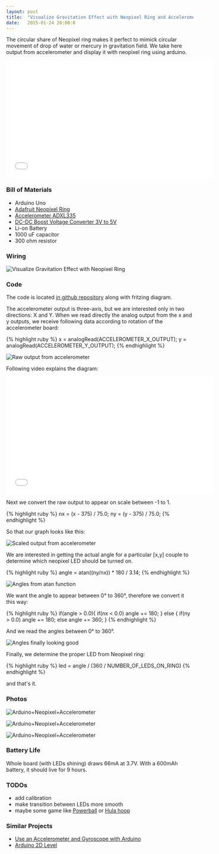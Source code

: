```yaml
---
layout: post
title:  "Visualize Gravitation Effect with Neopixel Ring and Accelerometer"
date:   2015-01-24 20:00:0
---
```


The circular share of Neopixel ring makes it perfect to mimick circular movement of drop of water or mercury in gravitation field. We take here output from accelerometer and display it with neopixel ring using arduino.

<iframe width="560" height="315" src="//www.youtube.com/embed/YJ9w8hs3sj0" frameborder="0" allowfullscreen></iframe>



### Bill of Materials

* Arduino Uno
* [Adafruit Neopixel Ring](http://www.adafruit.com/product/1463)
* [Accelerometer ADXL335](http://www.ebay.com/itm/3-axis-Analog-Output-Accelerometer-Module-angular-transducer-for-Arduino-ADXL335-/271499551321?ssPageName=ADME:L:OC:US:3160)
* [DC-DC Boost Voltage Converter 3V to 5V](http://www.ebay.com.au/itm/Mini-DC-DC-Boost-Converter-Step-up-Voltage-Power-Supply-Module-3-5V-to-5V-3A-/171015171769?ssPageName=ADME:L:OU:US:3160)
* Li-on Battery
* 1000 uF capacitor
* 300 ohm resistor

### Wiring

![Visualize Gravitation Effect with Neopixel Ring]({{site.baseurl}}/images/neopixel-gravitation.png "Visualize Gravitation Effect with Neopixel Ring")

### Code

The code is located [in github repository](https://github.com/petervojtek/neopixel-gravitation/blob/master/neopixel-gravitation.ino) along with fritzing diagram.

The accelerometer output is three-axis, but we are interested only in two directions: X and Y.
When we read directly the analog output from the x and y outputs, we receive following data according to rotation of the accelerometer board:

{% highlight ruby %}
x = analogRead(ACCELEROMETER_X_OUTPUT);
y = analogRead(ACCELEROMETER_Y_OUTPUT);
{% endhighlight %}

![Raw output from accelerometer]({{site.baseurl}}/images/neopixel-graph1.jpg "Raw output from accelerometer")

Following video explains the diagram:

<iframe width="560" height="315" src="//www.youtube.com/embed/VIzPnZczjrc" frameborder="0" allowfullscreen></iframe>

Next we convert the raw output to appear on scale between -1 to 1.

{% highlight ruby %}
nx = (x - 375) / 75.0;
ny = (y - 375) / 75.0;
{% endhighlight %}

So that our graph looks like this:

![Scaled output from accelerometer]({{site.baseurl}}/images/neopixel-graph2.jpg "Scaled output from accelerometer")

We are interested in getting the actual angle for a particular [x,y] couple to determine which neopixel LED should be turned on.

{% highlight ruby %}
angle = atan((ny/nx)) * 180 / 3.14;
{% endhighlight %}

![Angles from atan function]({{site.baseurl}}/images/neopixel-graph3.jpg "Angles from atan function")

We want the angle to appear between 0&deg; to 360&deg;, therefore we convert it this way:

{% highlight ruby %}
if(angle > 0.0){
    if(nx < 0.0)
      angle += 180;
  } 
  else {
    if(ny > 0.0)
      angle += 180;
    else
      angle += 360;
  }
{% endhighlight %}

And we read the angles between 0&deg; to 360&deg;.

![Angles finally looking good]({{site.baseurl}}/images/neopixel-graph4.jpg "Angles finally looking good")

Finally, we determine the proper LED from Neopixel ring:

{% highlight ruby %}
led = angle / (360 / NUMBER_OF_LEDS_ON_RING)
{% endhighlight %}

and that's it.

### Photos

![Arduino+Neopixel+Accelerometer]({{site.baseurl}}/images/neopixel-board1.jpg "Arduino+Neopixel+Accelerometer")

![Arduino+Neopixel+Accelerometer]({{site.baseurl}}/images/neopixel-board2.jpg "Arduino+Neopixel+Accelerometer")

![Arduino+Neopixel+Accelerometer]({{site.baseurl}}/images/neopixel-board3.jpg "Arduino+Neopixel+Accelerometer")

### Battery Life

Whole board (with LEDs shining) draws 66mA at 3.7V. With a 600mAh battery, it should live for 9 hours.

### TODOs

* add calibration 
* make transition between LEDs more smooth
* maybe some game like [Powerball](https://powerballs.com) or [Hula hoop](http://en.wikipedia.org/wiki/Hula_hoop)

### Similar Projects

* [Use an Accelerometer and Gyroscope with Arduino](http://www.instructables.com/id/Use-an-Accelerometer-and-Gyroscope-with-Arduino/)
* [Arduino 2D Level](http://www.instructables.com/id/Arduino-2D-Level/step6/Move-the-Circle-by-Tilting/)
